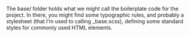 The base/ folder holds what we might call the boilerplate code for the project.
In there, you might find some typographic rules, and probably a stylesheet (that I’m used to calling \_base.scss), defining some standard styles for commonly used HTML elements.
